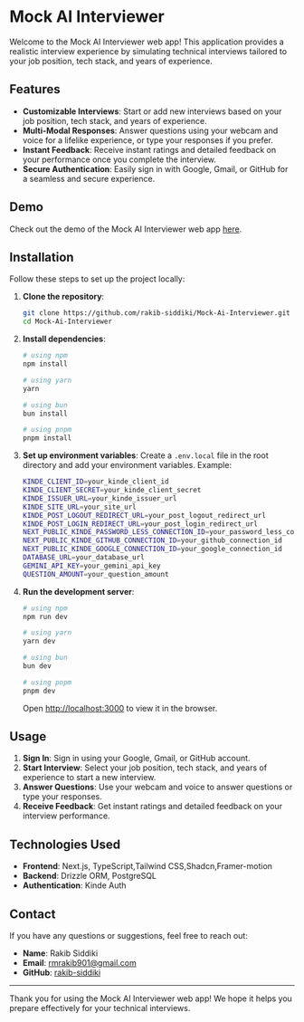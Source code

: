 # Mock AI Interviewer

Welcome to the Mock AI Interviewer web app! This application provides a realistic interview experience by simulating technical interviews tailored to your job position, tech stack, and years of experience.

## Features

-   **Customizable Interviews**: Start or add new interviews based on your job position, tech stack, and years of experience.
-   **Multi-Modal Responses**: Answer questions using your webcam and voice for a lifelike experience, or type your responses if you prefer.
-   **Instant Feedback**: Receive instant ratings and detailed feedback on your performance once you complete the interview.
-   **Secure Authentication**: Easily sign in with Google, Gmail, or GitHub for a seamless and secure experience.

## Demo

Check out the demo of the Mock AI Interviewer web app [here](https://mock-ai-interviewer.vercel.app).

## Installation

Follow these steps to set up the project locally:

1. **Clone the repository**:

    ```sh
    git clone https://github.com/rakib-siddiki/Mock-Ai-Interviewer.git
    cd Mock-Ai-Interviewer
    ```

2. **Install dependencies**:

    ```sh
    # using npm
    npm install

    # using yarn
    yarn 

    # using bun
    bun install

    # using pnpm
    pnpm install
    ```

3. **Set up environment variables**:
   Create a `.env.local` file in the root directory and add your environment variables. Example:

    ```sh
    KINDE_CLIENT_ID=your_kinde_client_id
    KINDE_CLIENT_SECRET=your_kinde_client_secret
    KINDE_ISSUER_URL=your_kinde_issuer_url
    KINDE_SITE_URL=your_site_url
    KINDE_POST_LOGOUT_REDIRECT_URL=your_post_logout_redirect_url
    KINDE_POST_LOGIN_REDIRECT_URL=your_post_login_redirect_url
    NEXT_PUBLIC_KINDE_PASSWORD_LESS_CONNECTION_ID=your_password_less_connection_id
    NEXT_PUBLIC_KINDE_GITHUB_CONNECTION_ID=your_github_connection_id
    NEXT_PUBLIC_KINDE_GOOGLE_CONNECTION_ID=your_google_connection_id
    DATABASE_URL=your_database_url
    GEMINI_API_KEY=your_gemini_api_key
    QUESTION_AMOUNT=your_question_amount
    ```

4. **Run the development server**:

    ```sh
    # using npm
    npm run dev

    # using yarn
    yarn dev

    # using bun
    bun dev

    # using pnpm
    pnpm dev
    ```

    Open [http://localhost:3000](http://localhost:3000) to view it in the browser.

## Usage

1. **Sign In**: Sign in using your Google, Gmail, or GitHub account.
2. **Start Interview**: Select your job position, tech stack, and years of experience to start a new interview.
3. **Answer Questions**: Use your webcam and voice to answer questions or type your responses.
4. **Receive Feedback**: Get instant ratings and detailed feedback on your interview performance.

## Technologies Used

-   **Frontend**: Next.js, TypeScript,Tailwind CSS,Shadcn,Framer-motion
-   **Backend**: Drizzle ORM, PostgreSQL
-   **Authentication**: Kinde Auth

## Contact

If you have any questions or suggestions, feel free to reach out:

-   **Name**: Rakib Siddiki
-   **Email**: [rmrakib901@gmail.com](mailto:rmrakib901@gmail.com)
-   **GitHub**: [rakib-siddiki](https://github.com/rakib-siddiki)

---

Thank you for using the Mock AI Interviewer web app! We hope it helps you prepare effectively for your technical interviews.
